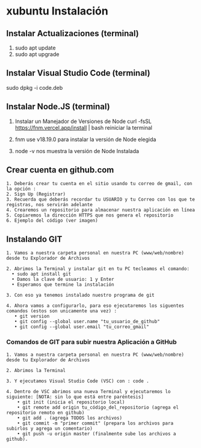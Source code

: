 # xubuntu Instalación

## Instalar Actualizaciones (terminal)
1. sudo apt update
2. sudo apt upgrade

## Instalar Visual Studio Code (terminal)
sudo dpkg -i code.deb 

## Instalar Node.JS (terminal)

1. Instalar un Manejador de Versiones de Node
   curl -fsSL https://fnm.vercel.app/install | bash
	 reiniciar la terminal

2. fnm use v18.19.0
	 para instalar la versión de Node elegida

3. node -v
	 nos muestra la versión de Node Instalada

## Crear cuenta en github.com
    1. Deberás crear tu cuenta en el sitio usando tu correo de gmail, con la opción :
    2. Sign Up (Registrar)
    3. Recuerda que deberás recordar tu USUARIO y tu Correo con los que te registras, nos servirán adelante
    4. Crearemos un repositorio para almacenar nuestra aplicación en línea
    5. Copiaremos la dirección HTTPS que nos genera el repositorio
    6. Ejemplo del código (ver imagen) 

## Instalando GIT
    1. Vamos a nuestra carpeta personal en nuestra PC (www/web/nombre) desde tu Explorador de Archivos
    
    2. Abrimos la Terminal y instalar git en tu PC tecleamos el comando:
      • sudo apt install git
      • Damos la clave de usuario: 1 y Enter
      • Esperamos que termine la instalación
    
    3. Con eso ya tenemos instalado nuestro programa de git
    
    4. Ahora vamos a configurarlo, para eso ejecutaremos los siguentes comandos (estos son unicamente una vez) :
       • git version
       • git config --global user.name "tu_usuario_de_github"
       • git config --global user.email "tu_correo_gmail"

### Comandos de GIT para subir nuestra Aplicación a GitHub
    1. Vamos a nuestra carpeta personal en nuestra PC (www/web/nombre) desde tu Explorador de Archivos
    
    2. Abrimos la Terminal
    
    3. Y ejecutamos Visual Studio Code (VSC) con : code .
    
    4. Dentro de VSC abrimos una nueva Terminal y ejecutaremos lo siguiente: [NOTA: sin lo que está entre paréntesis]
        • git init (inicia el repositorio local)
        • git remote add origin tu_código_del_repositorio (agrega el repositorio remoto en github)
        • git add . (agrega TODOS los archivos)
        • git commit -m "primer commit" (prepara los archivos para subirlos y agrega un comentario)
        • git push -u origin master (finalmente sube los archivos a github).
        
